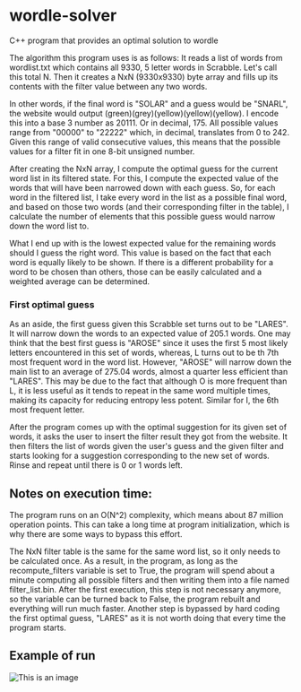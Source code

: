 # wordle-solver
C++ program that provides an optimal solution to wordle

The algorithm this program uses is as follows: It reads a list of words from wordlist.txt which contains all 9330, 5 letter words in Scrabble. Let's call this total N.
Then it creates a NxN (9330x9330) byte array and fills up its contents with the filter value between any two words.

In other words, if the final word is "SOLAR" and a guess would be "SNARL", the website would output (green)(grey)(yellow)(yellow)(yellow). I encode this into a base 3 number as 20111. Or in decimal, 175. All possible values range from "00000" to "22222" which, in decimal, translates from 0 to 242. Given this range of valid consecutive values, this means that the possible values for a filter fit in one 8-bit unsigned number.

After creating the NxN array, I compute the optimal guess for the current word list in its filtered state. For this, I compute the expected value of the words that will have been narrowed down with each guess. So, for each word in the filtered list, I take every word in the list as a possible final word, and based on those two words (and their corresponding filter in the table), I calculate the number of elements that this possible guess would narrow down the word list to. 

What I end up with is the lowest expected value for the remaining words should I guess the right word. This value is based on the fact that each word is equally likely to be shown. If there is a different probability for a word to be chosen than others, those can be easily calculated and a weighted average can be determined.

### First optimal guess
As an aside, the first guess given this Scrabble set turns out to be "LARES". It will narrow down the words to an expected value of 205.1 words. One may think that the best first guess is "AROSE" since it uses the first 5 most likely letters encountered in this set of words, whereas, L turns out to be th 7th most frequent word in the word list. However, "AROSE" will narrow down the main list to an average of 275.04 words, almost a quarter less efficient than "LARES". This may be due to the fact that although O is more frequent than L, it is less useful as it tends to repeat in the same word multiple times, making its capacity for reducing entropy less potent. Similar for I, the 6th most frequent letter.

After the program comes up with the optimal suggestion for its given set of words, it asks the user to insert the filter result they got from the website. It then filters the list of words given the user's guess and the given filter and starts looking for a suggestion corresponding to the new set of words. Rinse and repeat until there is 0 or 1 words left.

## Notes on execution time:

The program runs on an O(N^2) complexity, which means about 87 million operation points. This can take a long time at program initialization, which is why there are some ways to bypass this effort.

The NxN filter table is the same for the same word list, so it only needs to be calculated once. As a result, in the program, as long as the recompute_filters variable is set to True, the program will spend about a minute computing all possible filters and then writing them into a file named filter_list.bin. After the first execution, this step is not necessary anymore, so the variable can be turned back to False, the program rebuilt and everything will run much faster. Another step is bypassed by hard coding the first optimal guess, "LARES" as it is not worth doing that every time the program starts.

## Example of run
![This is an image](https://i.imgur.com/RKbB3g3.png)
